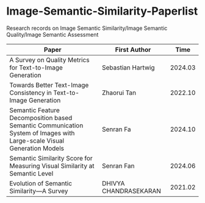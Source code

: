 # Image-Semantic-Similarity-Paperlist
Research records on Image Semantic Similarity/Image Semantic Quality/Image Semantic Assessment

| Paper                                                        | First Author          | Time    |
| ------------------------------------------------------------ | --------------------- | ------- |
| A Survey on Quality Metrics for Text-to-Image Generation     | Sebastian Hartwig     | 2024.03 |
| Towards Better Text-Image Consistency in Text-to-Image Generation | Zhaorui Tan           | 2022.10 |
| Semantic Feature Decomposition based Semantic Communication System of Images with Large-scale Visual Generation Models | Senran Fa             | 2024.10 |
| Semantic Similarity Score for Measuring Visual Similarity at Semantic Level | Senran Fan            | 2024.06 |
| Evolution of Semantic Similarity—A Survey                    | DHIVYA CHANDRASEKARAN | 2021.02 |
